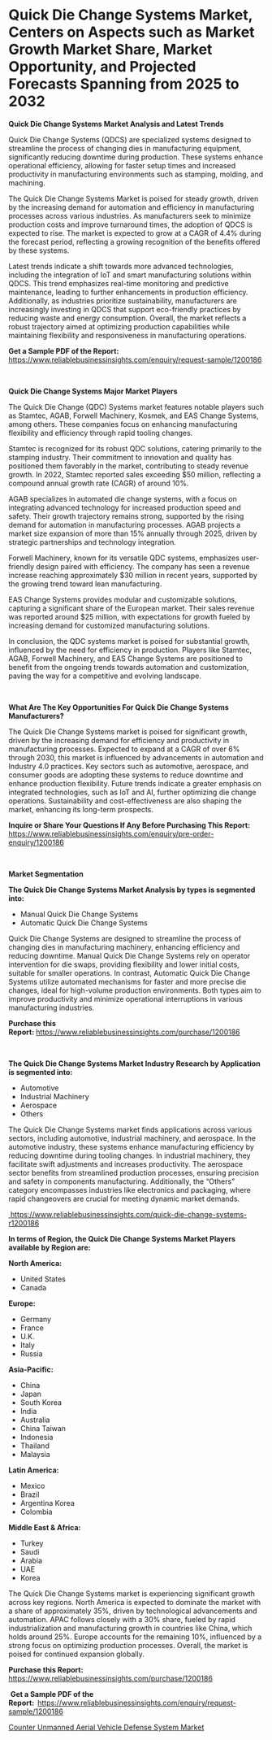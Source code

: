 <p><h1>Quick Die Change Systems Market, Centers on Aspects such as Market Growth Market Share, Market Opportunity, and Projected Forecasts Spanning from 2025 to 2032</h1></p><p><strong>Quick Die Change Systems Market Analysis and Latest Trends</strong></p>
<p><p>Quick Die Change Systems (QDCS) are specialized systems designed to streamline the process of changing dies in manufacturing equipment, significantly reducing downtime during production. These systems enhance operational efficiency, allowing for faster setup times and increased productivity in manufacturing environments such as stamping, molding, and machining.</p><p>The Quick Die Change Systems Market is poised for steady growth, driven by the increasing demand for automation and efficiency in manufacturing processes across various industries. As manufacturers seek to minimize production costs and improve turnaround times, the adoption of QDCS is expected to rise. The market is expected to grow at a CAGR of 4.4% during the forecast period, reflecting a growing recognition of the benefits offered by these systems.</p><p>Latest trends indicate a shift towards more advanced technologies, including the integration of IoT and smart manufacturing solutions within QDCS. This trend emphasizes real-time monitoring and predictive maintenance, leading to further enhancements in production efficiency. Additionally, as industries prioritize sustainability, manufacturers are increasingly investing in QDCS that support eco-friendly practices by reducing waste and energy consumption. Overall, the market reflects a robust trajectory aimed at optimizing production capabilities while maintaining flexibility and responsiveness in manufacturing operations.</p></p>
<p><strong>Get a Sample PDF of the Report:&nbsp;</strong> <a href="https://www.reliablebusinessinsights.com/enquiry/request-sample/1200186?utm_campaign=3043&utm_medium=2&utm_source=Github&utm_content=ia&utm_term=08042025&utm_id=quick-die-change-systems">https://www.reliablebusinessinsights.com/enquiry/request-sample/1200186</a></p>
<p>&nbsp;</p>
<p><strong>Quick Die Change Systems Major Market Players</strong></p>
<p><p>The Quick Die Change (QDC) Systems market features notable players such as Stamtec, AGAB, Forwell Machinery, Kosmek, and EAS Change Systems, among others. These companies focus on enhancing manufacturing flexibility and efficiency through rapid tooling changes.</p><p>Stamtec is recognized for its robust QDC solutions, catering primarily to the stamping industry. Their commitment to innovation and quality has positioned them favorably in the market, contributing to steady revenue growth. In 2022, Stamtec reported sales exceeding $50 million, reflecting a compound annual growth rate (CAGR) of around 10%.</p><p>AGAB specializes in automated die change systems, with a focus on integrating advanced technology for increased production speed and safety. Their growth trajectory remains strong, supported by the rising demand for automation in manufacturing processes. AGAB projects a market size expansion of more than 15% annually through 2025, driven by strategic partnerships and technology integration.</p><p>Forwell Machinery, known for its versatile QDC systems, emphasizes user-friendly design paired with efficiency. The company has seen a revenue increase reaching approximately $30 million in recent years, supported by the growing trend toward lean manufacturing.</p><p>EAS Change Systems provides modular and customizable solutions, capturing a significant share of the European market. Their sales revenue was reported around $25 million, with expectations for growth fueled by increasing demand for customized manufacturing solutions.</p><p>In conclusion, the QDC systems market is poised for substantial growth, influenced by the need for efficiency in production. Players like Stamtec, AGAB, Forwell Machinery, and EAS Change Systems are positioned to benefit from the ongoing trends towards automation and customization, paving the way for a competitive and evolving landscape.</p></p>
<p>&nbsp;</p>
<p><strong>What Are The Key Opportunities For Quick Die Change Systems Manufacturers?</strong></p>
<p><p>The Quick Die Change Systems market is poised for significant growth, driven by the increasing demand for efficiency and productivity in manufacturing processes. Expected to expand at a CAGR of over 6% through 2030, this market is influenced by advancements in automation and Industry 4.0 practices. Key sectors such as automotive, aerospace, and consumer goods are adopting these systems to reduce downtime and enhance production flexibility. Future trends indicate a greater emphasis on integrated technologies, such as IoT and AI, further optimizing die change operations. Sustainability and cost-effectiveness are also shaping the market, enhancing its long-term prospects.</p></p>
<p><strong>Inquire or Share Your Questions If Any Before Purchasing This Report:</strong> <a href="https://www.reliablebusinessinsights.com/enquiry/pre-order-enquiry/1200186?utm_campaign=3043&utm_medium=2&utm_source=Github&utm_content=ia&utm_term=08042025&utm_id=quick-die-change-systems">https://www.reliablebusinessinsights.com/enquiry/pre-order-enquiry/1200186</a></p>
<p>&nbsp;</p>
<p><strong>Market Segmentation</strong></p>
<p><strong>The Quick Die Change Systems Market Analysis by types is segmented into:</strong></p>
<p><ul><li>Manual Quick Die Change Systems</li><li>Automatic Quick Die Change Systems</li></ul></p>
<p><p>Quick Die Change Systems are designed to streamline the process of changing dies in manufacturing machinery, enhancing efficiency and reducing downtime. Manual Quick Die Change Systems rely on operator intervention for die swaps, providing flexibility and lower initial costs, suitable for smaller operations. In contrast, Automatic Quick Die Change Systems utilize automated mechanisms for faster and more precise die changes, ideal for high-volume production environments. Both types aim to improve productivity and minimize operational interruptions in various manufacturing industries.</p></p>
<p><strong>Purchase this Report:&nbsp;</strong><a href="https://www.reliablebusinessinsights.com/purchase/1200186?utm_campaign=3043&utm_medium=2&utm_source=Github&utm_content=ia&utm_term=08042025&utm_id=quick-die-change-systems">https://www.reliablebusinessinsights.com/purchase/1200186</a></p>
<p>&nbsp;</p>
<p><strong>The Quick Die Change Systems Market Industry Research by Application is segmented into:</strong></p>
<p><ul><li>Automotive</li><li>Industrial Machinery</li><li>Aerospace</li><li>Others</li></ul></p>
<p><p>The Quick Die Change Systems market finds applications across various sectors, including automotive, industrial machinery, and aerospace. In the automotive industry, these systems enhance manufacturing efficiency by reducing downtime during tooling changes. In industrial machinery, they facilitate swift adjustments and increases productivity. The aerospace sector benefits from streamlined production processes, ensuring precision and safety in components manufacturing. Additionally, the “Others” category encompasses industries like electronics and packaging, where rapid changeovers are crucial for meeting dynamic market demands.</p></p>
<p><a href="https://www.reliablebusinessinsights.com/quick-die-change-systems-r1200186?utm_campaign=3043&utm_medium=2&utm_source=Github&utm_content=ia&utm_term=08042025&utm_id=quick-die-change-systems">&nbsp;https://www.reliablebusinessinsights.com/quick-die-change-systems-r1200186</a></p>
<p><strong>In terms of Region, the Quick Die Change Systems Market Players available by Region are:</strong></p>
<p>
    <p> <strong> North America: </strong>
        <ul>
            <li>United States</li>
            <li>Canada</li>
        </ul>
        </p> 
    <p> <strong> Europe: </strong>
        <ul>
            <li>Germany</li>
            <li>France</li>
            <li>U.K.</li>
            <li>Italy</li>
            <li>Russia</li>
        </ul>
        </p> 
    <p> <strong> Asia-Pacific: </strong>
        <ul>
            <li>China</li>
            <li>Japan</li>
            <li>South Korea</li>
            <li>India</li>
            <li>Australia</li>
            <li>China Taiwan</li>
            <li>Indonesia</li>
            <li>Thailand</li>
            <li>Malaysia</li>
        </ul>
        </p> 
    <p> <strong> Latin America: </strong>
        <ul>
            <li>Mexico</li>
            <li>Brazil</li>
            <li>Argentina Korea</li>
            <li>Colombia</li>
        </ul>
        </p> 
    <p> <strong> Middle East & Africa: </strong>
        <ul>
            <li>Turkey</li>
            <li>Saudi</li>
            <li>Arabia</li>
            <li>UAE</li>
            <li>Korea</li>
        </ul>
    </p>
    </p>
<p><p>The Quick Die Change Systems market is experiencing significant growth across key regions. North America is expected to dominate the market with a share of approximately 35%, driven by technological advancements and automation. APAC follows closely with a 30% share, fueled by rapid industrialization and manufacturing growth in countries like China, which holds around 25%. Europe accounts for the remaining 10%, influenced by a strong focus on optimizing production processes. Overall, the market is poised for continued expansion globally.</p></p>
<p><strong>Purchase this Report: </strong><a href="https://www.reliablebusinessinsights.com/purchase/1200186?utm_campaign=3043&utm_medium=2&utm_source=Github&utm_content=ia&utm_term=08042025&utm_id=quick-die-change-systems">https://www.reliablebusinessinsights.com/purchase/1200186</a></p>
<p>&nbsp;<strong>Get a Sample PDF of the Report:&nbsp;&nbsp;</strong><a href="https://www.reliablebusinessinsights.com/enquiry/request-sample/1200186?utm_campaign=3043&utm_medium=2&utm_source=Github&utm_content=ia&utm_term=08042025&utm_id=quick-die-change-systems">https://www.reliablebusinessinsights.com/enquiry/request-sample/1200186</a></p>
<p><strong></strong></p>
<p><p><a href="https://github.com/zitanebeibit9/Market-Research-Report-List-1/blob/main/counter-unmanned-aerial-vehicle-defense-system-market.md?utm_campaign=3043&utm_medium=2&utm_source=Github&utm_content=ia&utm_term=08042025&utm_id=quick-die-change-systems">Counter Unmanned Aerial Vehicle Defense System Market</a></p></p>